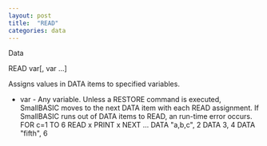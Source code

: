 ```yaml
---
layout: post
title:  "READ"
categories: data
---
```

Data

READ var[, var ...]

Assigns values in DATA items to specified variables.


* var - Any variable.
Unless a RESTORE command is executed, SmallBASIC moves to the next DATA item with each READ assignment. If SmallBASIC runs out of DATA items to READ, an run-time error occurs.
FOR c=1 TO 6
    READ x
    PRINT x
NEXT
...
DATA "a,b,c", 2
DATA 3, 4
DATA "fifth", 6

